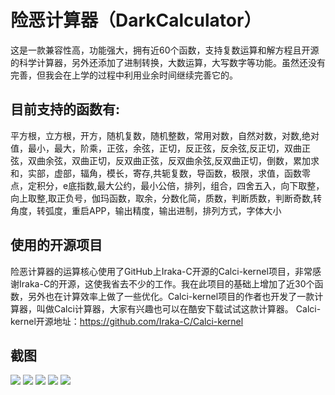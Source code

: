 # 险恶计算器（DarkCalculator）
这是一款兼容性高，功能强大，拥有近60个函数，支持复数运算和解方程且开源的科学计算器，另外还添加了进制转换，大数运算，大写数字等功能。虽然还没有完善，但我会在上学的过程中利用业余时间继续完善它的。

## 目前支持的函数有:

平方根，立方根，开方，随机复数，随机整数，常用对数，自然对数，对数,绝对值，最小，最大，阶乘，正弦，余弦，正切，反正弦，反余弦,反正切，双曲正弦，双曲余弦，双曲正切，反双曲正弦，反双曲余弦,反双曲正切，倒数，累加求和，实部，虚部，辐角，模长，寄存,共轭复数，导函数，极限，求值，函数零点，定积分，e底指数,最大公约，最小公倍，排列，组合，四舍五入，向下取整，向上取整,取正负号，伽玛函数，取余，分数化简，质数，判断质数，判断奇数,转角度，转弧度，重启APP，输出精度，输出进制，排列方式，字体大小

## 使用的开源项目

险恶计算器的运算核心使用了GitHub上Iraka-C开源的Calci-kernel项目，非常感谢Iraka-C的开源，这使我省去不少的工作。我在此项目的基础上增加了近30个函数，另外也在计算效率上做了一些优化。Calci-kernel项目的作者也开发了一款计算器，叫做Calci计算器，大家有兴趣也可以在酷安下载试试这款计算器。
Calci-kernel开源地址：https://github.com/Iraka-C/Calci-kernel

## 截图
![](http://image.coolapk.com/apk_image/2017/0815/Screenshot_1502775658-for-155277-o_1bnib109q1759lja1k1hq6c1e10-uid-616247.png)
![](http://image.coolapk.com/apk_image/2017/0815/Screenshot_1502775814-for-155277-o_1bnib16ghrn21le91qgn9s41dio1c-uid-616247.png)
![](http://image.coolapk.com/apk_image/2017/0815/Screenshot_1502776195-for-155277-o_1bnib1cv1p2ltqjpf8nfbfg1i-uid-616247.png)
![](http://image.coolapk.com/apk_image/2017/0815/Screenshot_1502776562-for-155277-o_1bnib20or1v1385e1s6j117bvq524-uid-616247.png)
![](http://image.coolapk.com/apk_image/2017/0815/Screenshot_1502776251-for-155277-o_1bnib22ep1ml31p1l36iallahu2a-uid-616247.png)
